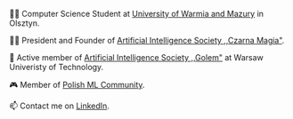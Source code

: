 👨‍🎓 Computer Science Student at [University of Warmia and Mazury](https://uwm.edu.pl/) in Olsztyn.

🧙‍♂️ President and Founder of [Artificial Intelligence Society ,,Czarna Magia"](https://www.facebook.com/people/Ko%C5%82o-Naukowe-Sztucznej-Inteligencji-Czarna-Magia/100093587573194/).

🌇 Active member of [Artificial Intelligence Society ,,Golem"](https://github.com/KNSI-Golem) at Warsaw Univeristy of Technology.

🎮 Member of [Polish ML Community](https://discord.gg/4p2WHuHQ).

📫 Contact me on [LinkedIn](https://www.linkedin.com/in/jan-kara%C5%9B-3b4025229/).

<!--
### Projects & Currently working on...

| Project Name                                                                                         | Description                                                                                                                                                                                                                                                                                                                                                                                                                                                                                                                          |
| ---------------------------------------------------------------------------------------------------- | ------------------------------------------------------------------------------------------------------------------------------------------------------------------------------------------------------------------------------------------------------------------------------------------------------------------------------------------------------------------------------------------------------------------------------------------------------------------------------------------------------------------------------------ |
| [Petrol Prices](https://github.com/KTFish/petrol-prices-object-detection) object detection with YOLO | The solution was supposed to "help" the driver decide whether to refuel the car at the station. At the moment, the model detects individual prices with varying effectiveness and is quite good at detecting the entire price pylon. Ultimately, it will be able to recognize the type of fuel and compare the current price with the previous ones. I used the ultralytics library (an implementation of the YOLO model) and _Weights and Biases_ to monitor the experiments, the project is still unfinished. Still working on it! |
| [Classification of tires](https://github.com/KTFish/tire-classification-pytorch/tree/main) | Simple model for tire classification with **Pytorch**. |
| [MNIST](https://github.com/KTFish/MNIST) | Exploration of the MNIST classfication problem that I presented for educational purposes during a prelection at Artificial Intelligence Society ,,Czarna Magia'' at Univerisity of Warmia and Mazury in Olsztyn. |
| [Prolog with Python - University Project](https://github.com/KTFish/Prolog-Project) | Project realized for the subject Declarative Programming at Univeristy of Warmia and Mazury in Olsztyn together with my colleague [@Zeusthegoddd](https://github.com/Zeusthegoddd) |
| [AiSD On Steroids](https://github.com/KTFish/AiSD-On-Steroids) | Algorithms and Data Structures is a subject taught during the 3rd semester of Computer Science at the University of Warmia and Mazury in Olsztyn. Because many students have problems with passing it, together with members of KNSI Czarna Magia I decided to prepare a repository to support students in gaining knowledge about algorithms.|
| [GAN](https://github.com/KTFish/GANs)s | Repository combining all my work related to GANs (learning, projects, gits). |

### My favourtie Tech Books

- [Grokking Algorithms: An Illustrated Guide for Programmers and Other Curious People](https://www.amazon.com/Grokking-Algorithms-illustrated-programmers-curious/dp/1617292230) Aditya Bhargava
- [Python. Instrukcje dla programisty](https://helion.pl/ksiazki/python-instrukcje-dla-programisty-wydanie-ii-eric-matthes,blkpy2.htm#format/e)
- [Kod Pythona w jednym wierszu. Jak profesjonaliści piszą programy doskonałe](https://helion.pl/ksiazki/kod-pythona-w-jednym-wierszu-jak-profesjonalisci-pisza-programy-doskonale-christian-mayer,kopywi.htm#format/d)

**KTFish/KTFish** is a ✨ _special_ ✨ repository because its `README.md` (this file) appears on your GitHub profile.

Here are some ideas to get you started:

- 🔭 I’m currently working on ...
- 🌱 I’m currently learning ...
- 👯 I’m looking to collaborate on ...
- 🤔 I’m looking for help with ...
- 💬 Ask me about ...
- 📫 How to reach me: ...
- 😄 Pronouns: ...
- ⚡ Fun fact: ...

-->
